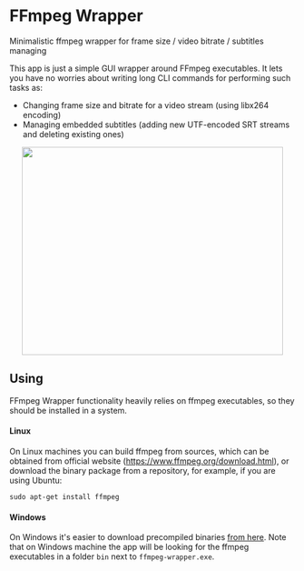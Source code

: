 # FFmpeg Wrapper
Minimalistic ffmpeg wrapper for frame size / video bitrate / subtitles managing

This app is just a simple GUI wrapper around FFmpeg executables. It lets you have no worries about writing long CLI commands for performing such tasks as:
* Changing frame size and bitrate for a video stream (using libx264 encoding)
* Managing embedded subtitles (adding new UTF-encoded SRT streams and deleting existing ones)

<p align="center">
  <img width="460" height="366" src="https://i.imgur.com/9zUIFlM.png">
</p>

## Using
FFmpeg Wrapper functionality heavily relies on ffmpeg executables, so they should be installed in a system.

#### Linux
On Linux machines you can build ffmpeg from sources, which can be obtained from official website (https://www.ffmpeg.org/download.html), or download the binary package from a repository, for example, if you are using Ubuntu:
```
sudo apt-get install ffmpeg
```

#### Windows
On Windows it's easier to download precompiled binaries [from here](https://ffmpeg.zeranoe.com/builds/).
Note that on Windows machine the app will be looking for the ffmpeg executables in a folder ```bin``` next to ```ffmpeg-wrapper.exe```. 
